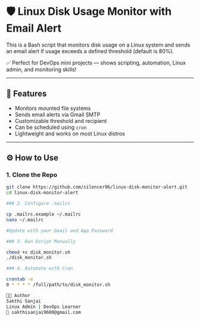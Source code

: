 # 🛡️ Linux Disk Usage Monitor with Email Alert

This is a Bash script that monitors disk usage on a Linux system and sends an email alert if usage exceeds a defined threshold (default is 80%).

✅ Perfect for DevOps mini projects — shows scripting, automation, Linux admin, and monitoring skills!

---

## 📌 Features

- Monitors mounted file systems
- Sends email alerts via Gmail SMTP
- Customizable threshold and recipient
- Can be scheduled using `cron`
- Lightweight and works on most Linux distros

---

## ⚙️ How to Use

### 1. Clone the Repo

```bash
git clone https://github.com/silencer96/linux-disk-monitor-alert.git
cd linux-disk-monitor-alert

### 2. Configure .mailrc

cp .mailrc.example ~/.mailrc
nano ~/.mailrc

#Update with your Gmail and App Password

### 3. Run Script Manually

chmod +x disk_monitor.sh
./disk_monitor.sh

### 4. Automate with Cron

crontab -e
0 * * * * /full/path/to/disk_monitor.sh

🧑‍💻 Author
Sakthi Sanjai
Linux Admin | DevOps Learner
📧 sakthisanjai9600@gmail.com
